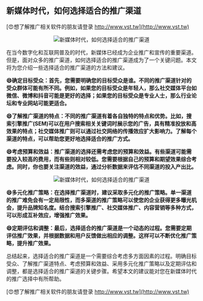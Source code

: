 ## **新媒体时代，如何选择适合的推广渠道**

[😍想了解推广相关软件的朋友请登录 http://www.vst.tw](http://www.vst.tw)

 <center><img src="https://vst.tw/MP4/tuiguang/png/8.png" alt="新媒体时代，如何选择适合的推广渠道"></center>

在当今数字化和互联网普及的时代，新媒体已经成为企业推广和宣传的重要渠道。但是，面对众多的推广渠道，如何选择适合的推广渠道成为了一个关键问题。本文将为您介绍一些选择适合的推广渠道的方法和建议。

**😄确定目标受众：首先，您需要明确您的目标受众是谁。不同的推广渠道针对的受众群体可能有所不同。例如，如果您的目标受众是年轻人，那么社交媒体平台如微信、微博和抖音可能是更好的选择；如果您的目标受众是专业人士，那么行业论坛和专业网站可能更适合。**

**😄了解推广渠道的特点：不同的推广渠道有着各自独特的特点和优势。比如，搜索引擎推广(SEM)可以在用户搜索相关关键词时展示您的广告，具有精准投放和高效果的特点；社交媒体推广则可以通过社交网络的传播效应扩大影响力。了解每个渠道的特点，可以帮助您更好地选择适合的推广方式。**

**😄考虑预算和效益：推广渠道的选择还需考虑您的预算和效益。有些渠道可能需要投入较高的费用，而有些则相对较低。您需要根据自己的预算和期望效果综合考虑。同时，你也要关注渠道的效益，通过分析数据来评估不同渠道的投入产出比。**

 <center><img src="https://vst.tw/MP4/tuiguang/png/7.png" alt="新媒体时代，如何选择适合的推广渠道"></center>

**😄多元化推广策略：在选择推广渠道时，建议采取多元化的推广策略。单一渠道的推广难免会有一定局限性，而多渠道的推广策略可以使您的企业获得更多曝光机会，提升品牌知名度。结合搜索引擎推广、社交媒体推广、内容营销等多种方式，可以形成互补效应，增强推广效果。**

**😄定期评估和调整：最后，选择适合的推广渠道是一个动态的过程。您需要定期评估推广效果，并根据数据和用户反馈做出相应的调整。这样可以不断优化推广策略，提升推广效果。**

总结起来，选择适合的推广渠道是一个需要综合考虑多方面因素的过程。明确目标受众、了解推广渠道特点、考虑预算和效益、采用多元化推广策略以及定期评估和调整，都是选择适合的推广渠道的关键步骤。希望本文的建议能对您在新媒体时代的推广选择中有所帮助。

[😍想了解推广相关软件的朋友请登录 http://www.vst.tw](http://www.vst.tw)



